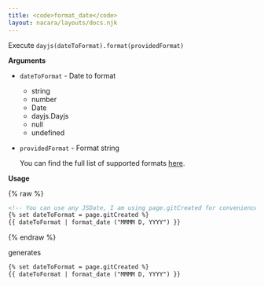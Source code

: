 ```yaml
---
title: <code>format_date</code>
layout: nacara/layouts/docs.njk
---
```


Execute `dayjs(dateToFormat).format(providedFormat)`

**Arguments**

- `dateToFormat` - Date to format
    - string
    - number
    - Date
    - dayjs.Dayjs
    - null
    - undefined

- `providedFormat` - Format string

    You can find the full list of supported formats [here](https://day.js.org/docs/en/display/format).

**Usage**

{% raw %}

```html
<!-- You can use any JSDate, I am using page.gitCreated for convenience -->
{% set dateToFormat = page.gitCreated %}
{{ dateToFormat | format_date ("MMMM D, YYYY") }}
```

{% endraw %}

generates

```html
{% set dateToFormat = page.gitCreated %}
{{ dateToFormat | format_date ("MMMM D, YYYY") }}
```
